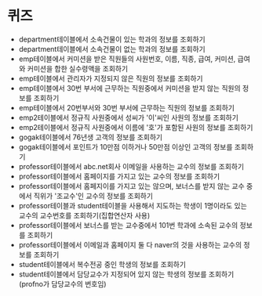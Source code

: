 # 퀴즈
- department테이블에서 소속건물이 있는 학과의 정보를 조회하기
- department테이블에서 소속건물이 없는 학과의 정보를 조회하기
- emp테이블에서 커미션을 받은 직원들의 사원번호, 이름, 직종, 급여, 커미션, 급여와 커미션을 합한 실수령액을 조회하기
- emp테이블에서 관리자가 지정되지 않은 직원의 정보를 조회하기
- emp테이블에서 30번 부서에 근무하는 직원중에서 커미션을 받지 않는 직원의 정보를 조회하기
- emp테이블에서 20번부서와 30번 부서에 근무하는 직원의 정보를 조회하기
- emp2테이블에서 정규직 사원중에서 성씨가 '이'씨인 사원의 정보를 조회하기
- emp2테이블에서 정규직 사원중에서 이름에 '호'가 포함된 사원의 정보를 조회하기
- gogak테이블에서 76년생 고객의 정보를 조회하기
- gogak테이블에서 포인트가 10만점 이하거나 50만점 이상인 고객의 정보를 조회하기
- professor테이블에서 abc.net회사 이메일을 사용하는 교수의 정보를 조회하기
- professor테이블에서 홈페이지를 가지고 있는 교수의 정보를 조회하기
- professor테이블에서 홈페지이를 가지고 있는 않으며, 보너스를 받지 않는 교수 중에서 직위가 '조교수'인 교수의 정보를 조회하기
- professor테이블과 student테이블을 사용해서 지도하는 학생이 1명이라도 있는 교수의 교수번호를 조회하기(집합연산자 사용)
- professor테이블에서 보너스를 받는 교수중에서 101번 학과에 소속된 교수의 정보를 조회하기
- professor테이블에서 이메일과 홈페이지 둘 다 naver의 것을 사용하는 교수의 정보를 조회하기
- student테이블에서 복수전공 중인 학생의 정보를 조회하기
- student테이블에서 담당교수가 지정되어 있지 않는 학생의 정보를 조회하기(profno가 담당교수의 번호임)



